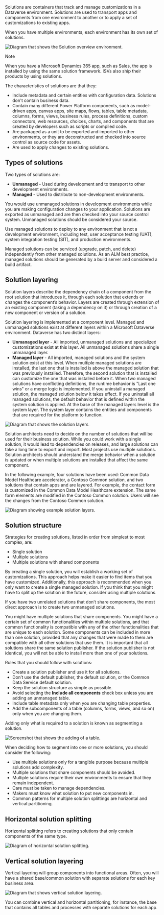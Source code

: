 Solutions are containers that track and manage customizations in a Dataverse environment. Solutions are used to transport apps and components from one environment to another or to apply a set of customizations to existing apps.

When you have multiple environments, each environment has its own set of solutions.

![Diagram that shows the Solution overview environment.](../media/3-solutions-overview.png)

> [!NOTE]
> When you have a Microsoft Dynamics 365 app, such as Sales, the app is installed by using the same solution framework. ISVs also ship their products by using solutions.

The characteristics of solutions are that they:

- Include metadata and certain entities with configuration data. Solutions don't contain business data.
- Contain many different Power Platform components, such as model-driven apps, canvas apps, site maps, flows, tables, table metadata, columns, forms, views, business rules, process definitions, custom connectors, web resources, choices, charts, and components that are created by developers such as scripts or compiled code.
- Are packaged as a unit to be exported and imported to other environments, or they are deconstructed and checked into source control as source code for assets.
- Are used to apply changes to existing solutions.

## Types of solutions

Two types of solutions are:

- **Unmanaged** - Used during development and to transport to other development environments.
- **Managed** - Used to distribute to non-development environments.

You would use unmanaged solutions in development environments while you are making configuration changes to your application. Solutions are exported as unmanaged and are then checked into your source control system. Unmanaged solutions should be considered your source.

Use managed solutions to deploy to any environment that is not a development environment, including test, user acceptance testing (UAT), system integration testing (SIT), and production environments.

Managed solutions can be serviced (upgrade, patch, and delete) independently from other managed solutions. As an ALM best practice, managed solutions should be generated by a build server and considered a build artifact.

## Solution layering

Solution layers describe the dependency chain of a component from the root solution that introduces it, through each solution that extends or changes the component’s behavior. Layers are created through extension of an existing component (taking a dependency on it) or through creation of a new component or version of a solution.

Solution layering is implemented at a component level. Managed and unmanaged solutions exist at different layers within a Microsoft Dataverse environment. Dataverse has two distinct layers:

- **Unmanaged layer** - All imported, unmanaged solutions and specialized customizations exist at this layer. All unmanaged solutions share a single unmanaged layer.
- **Managed layer** - All imported, managed solutions and the system solution exist at this level. When multiple managed solutions are installed, the last one that is installed is above the managed solution that was previously installed. Therefore, the second solution that is installed can customize the one that was installed before it. When two managed solutions have conflicting definitions, the runtime behavior is "Last one wins" or a merge logic is implemented. If you uninstall a managed solution, the managed solution below it takes effect. If you uninstall all managed solutions, the default behavior that is defined within the system solution is applied. At the base of the managed layers level is the system layer. The system layer contains the entities and components that are required for the platform to function.

![Diagram that shows the solution layers.](../media/3-solution-layers.png)

Solution architects need to decide on the number of solutions that will be used for their business solution. While you could work with a single solution, it would lead to dependencies on releases, and large solutions can take a long time to export and import. Most projects use multiple solutions. Solution architects should understand the merge behavior when a solution is updated or when multiple solutions are installed that affect the same component.

In the following example, four solutions have been used: Common Data Model Healthcare accelerator, a Contoso Common solution, and two solutions that contain apps and are layered. For example, the contact form is customized in the Common Data Model Healthcare extension. The same form elements are modified in the Contoso Common solution. Users will see the changes from the Contoso Common solution.

![Diagram showing example solution layers.](../media/3-solution-layer-example.png)

## Solution structure

Strategies for creating solutions, listed in order from simplest to most complex, are:

- Single solution
- Multiple solutions
- Multiple solutions with shared components

By creating a single solution, you will establish a working set of customizations. This approach helps make it easier to find items that you have customized. Additionally, this approach is recommended when you only want to create a single managed solution. If you think that you might have to split up the solution in the future, consider using multiple solutions.

If you have two unrelated solutions that don’t share components, the most direct approach is to create two unmanaged solutions.

You might have multiple solutions that share components. You might have a certain set of common functionalities within multiple solutions, and that common functionality is compatible with any of the other functionalities that are unique to each solution. Some components can be included in more than one solution, provided that any changes that were made to them are compatible with all other solutions that use them. It is important that all solutions share the same solution publisher. If the solution publisher is not identical, you will not be able to install more than one of your solutions.

Rules that you should follow with solutions:

- Create a solution publisher and use it for all solutions.
- Don’t use the default publisher, the default solution, or the Common Data Service default solution.
- Keep the solution structure as simple as possible.
- Avoid selecting the **Include all components** check box unless you are adding an unmanaged table.
- Include table metadata only when you are changing table properties.
- Add the subcomponents of a table (columns, forms, views, and so on) only when you are changing them.

Adding only what is required to a solution is known as segmenting a solution.

![Screenshot that shows the adding of a table.](../media/3-segmented-solutions.png)

When deciding how to segment into one or more solutions, you should consider the following:

- Use multiple solutions only for a tangible purpose because multiple solutions add complexity.
- Multiple solutions that share components should be avoided.
- Multiple solutions require their own environments to ensure that they remain independent.
- Care must be taken to manage dependencies.
- Makers must know what solution to put new components in.
- Common patterns for multiple solution splittings are horizontal and vertical partitioning.

## Horizontal solution splitting

Horizontal splitting refers to creating solutions that only contain components of the same type.

![Diagram of horizontal solution splitting.](../media/3-horizontal-splitting.png)

## Vertical solution layering

Vertical layering will group components into functional areas. Often, you will have a shared base/common solution with separate solutions for each key business area.

![Diagram that shows vertical solution layering.](../media/3-vertical-layering.png)

You can combine vertical and horizontal partitioning, for instance, the base that contains all tables and processes with separate solutions for each app.
